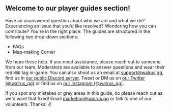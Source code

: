 ## **Welcome to our player guides section!**

Have an unanswered question about who we are and what we do?  Experiencing an issue that you'd like resolved?  Wondering how you can contribute? You're in the right place.  The guides are structured in the following two drop-down sections:

- FAQs
- Map-making Corner

We hope these help. If you need assistance, please reach out to someone from our team. Moderators are available to answer questions and wear their red `MOD` tag in-game. You can also shoot us an email at [support@walrus.gg](mailto:support@walrus.gg), find us in [our public Discord server](https://discord.gg/eySJYEb), Tweet or DM us on [our Twitter (@walrus_gg)](https://twitter.com/walrus_gg/) or find us on [our Instagram (@walrus_gg)](https://instagram.com/walrus_gg).

If you spot any mistakes or gray areas in this guide, do please reach out as we'd want that fixed! Email [marketing@walrus.gg](mailto:marketing@walrus.gg) or talk to one of our volunteers. Thanks! ✌
